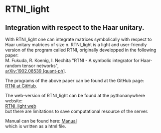 # RTNI_light
## Integration with respect to the Haar unitary.

With RTNI_light one can integrate matrices symbolically with respect to Haar unitary matrices of size n.
RTNI_light is a light and user-friendly version of the program called RTNI, originally developped in the following paper: <br/>
M. Fukuda, R. Koenig, I. Nechita "RTNI - A symbolic integrator for Haar-random tensor networks",<br/>
[arXiv:1902.08539 [quant-ph]](https://arxiv.org/abs/1902.08539).

The programs of the above paper can be found at the GitHub page:<br/>
[RTNI at GitHub](https://github.com/MotohisaFukuda/RTNI).

The web-version of RTNI_light can be found at the pythonanywhere website:<br/>
[RTNI_light web](https://motohisafukuda.pythonanywhere.com)<br/>
but there are limitations to save computational resource of the server.

Manual can be found here:
[Manual](manual.html)<br/>
which is written as a html file.
